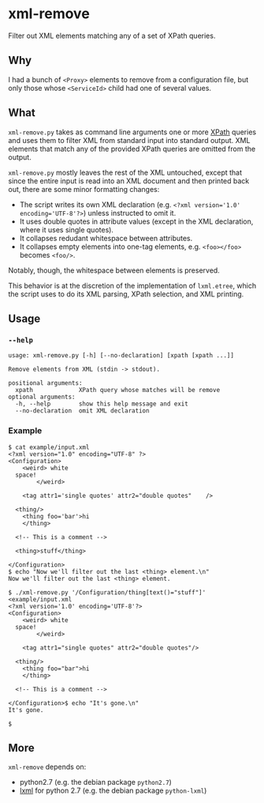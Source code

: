 xml-remove
==========
Filter out XML elements matching any of a set of XPath queries.

Why
---
I had a bunch of `<Proxy>` elements to remove from a configuration file, but
only those whose `<ServiceId>` child had one of several values.

What
----
`xml-remove.py` takes as command line arguments one or more [XPath][xpath]
queries and uses them to filter XML from standard input into standard output.
XML elements that match any of the provided XPath queries are omitted from the
output.

`xml-remove.py` mostly leaves the rest of the XML untouched, except that since
the entire input is read into an XML document and then printed back out, there
are some minor formatting changes:

- The script writes its own XML declaration (e.g.
  `<?xml version='1.0' encoding='UTF-8'?>`) unless instructed to omit it.
- It uses double quotes in attribute values (except in the XML declaration,
  where it uses single quotes).
- It collapses redudant whitespace between attributes.
- It collapses empty elements into one-tag elements, e.g. `<foo></foo>` becomes
  `<foo/>`.

Notably, though, the whitespace between elements is preserved.

This behavior is at the discretion of the implementation of `lxml.etree`, which
the script uses to do its XML parsing, XPath selection, and XML printing.

Usage
-----
### `--help`
```
usage: xml-remove.py [-h] [--no-declaration] [xpath [xpath ...]]

Remove elements from XML (stdin -> stdout).

positional arguments:
  xpath             XPath query whose matches will be remove
optional arguments:
  -h, --help        show this help message and exit
  --no-declaration  omit XML declaration
```

### Example

```
$ cat example/input.xml
<?xml version="1.0" encoding="UTF-8" ?>
<Configuration>
    <weird> white
  space!
        </weird>

    <tag attr1='single quotes' attr2="double quotes"    />

  <thing/>
    <thing foo='bar'>hi
    </thing>

  <!-- This is a comment -->

  <thing>stuff</thing>

</Configuration>
$ echo "Now we'll filter out the last <thing> element.\n"
Now we'll filter out the last <thing> element.

$ ./xml-remove.py '/Configuration/thing[text()="stuff"]' <example/input.xml
<?xml version='1.0' encoding='UTF-8'?>
<Configuration>
    <weird> white
  space!
        </weird>

    <tag attr1="single quotes" attr2="double quotes"/>

  <thing/>
    <thing foo="bar">hi
    </thing>

  <!-- This is a comment -->

</Configuration>$ echo "It's gone.\n"
It's gone.

$
```

More
----
`xml-remove` depends on:

- python2.7 (e.g. the debian package `python2.7`)
- [lxml][lxml] for python 2.7 (e.g. the debian package `python-lxml`)

[xpath]: https://www.w3.org/TR/xpath/
[lxml]: http://lxml.de/